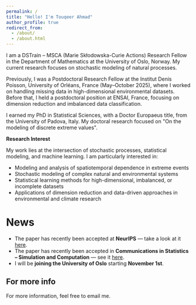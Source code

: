 ```yaml
---
permalink: /
title: "Hello! I'm Touqeer Ahmad"
author_profile: true
redirect_from: 
  - /about/
  - /about.html
---
```

I am a DSTrain – MSCA (Marie Skłodowska-Curie Actions) Research Fellow in the Department of Mathematics at the University of Oslo, Norway. My current research focuses on stochastic modeling of natural processes.

Previously, I was a Postdoctoral Research Fellow at the Institut Denis Poisson, University of Orléans, France (May–October 2025), where I worked on handling missing data in high-dimensional environmental datasets. Before that, I held a postdoctoral position at ENSAI, France, focusing on dimension reduction and imbalanced data classification.

I earned my PhD in Statistical Sciences, with a Doctor Europaeus title, from the University of Padova, Italy. My doctoral research focused on "On the modeling of discrete extreme values".


**Research Interest**

My work lies at the intersection of stochastic processes, statistical modeling, and machine learning.
I am particularly interested in:

- Modeling and analysis of spatiotemporal dependence in extreme events
- Stochastic modeling of complex natural and environmental systems
- Statistical learning methods for high-dimensional, imbalanced, or incomplete datasets
- Applications of dimension reduction and data-driven approaches in environmental and climate research


News
======
<ul>
  <li>
     The paper has recently been accepted at <strong>NeurIPS</strong> — take a look at it 
    <a href="https://doi.org/10.48550/arXiv.2510.20472" target="_blank" rel="noopener noreferrer">here</a>.
  </li>
  <li>
     The paper has recently been accepted in <strong>Communications in Statistics – Simulation and Computation</strong> — see it 
    <a href="https://doi.org/10.48550/arXiv.2504.11058" target="_blank" rel="noopener noreferrer">here</a>.
  </li>
  <li>
     I will be <strong>joining the University of Oslo</strong> starting <strong>November 1st</strong>.
  </li>
</ul>

For more info
------
<p>
  For more information, feel free to email me.
</p>
